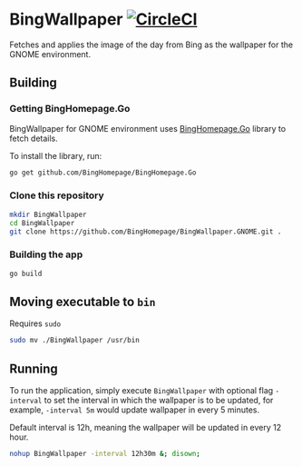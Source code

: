 # BingWallpaper [![CircleCI](https://circleci.com/gh/BingHomepage/BingWallpaper.GNOME.svg?style=svg)](https://circleci.com/gh/BingHomepage/BingWallpaper.GNOME)

Fetches and applies the image of the day from Bing as the wallpaper for the GNOME environment.

## Building

### Getting BingHomepage.Go

BingWallpaper for GNOME environment uses [BingHomepage.Go](https://github.com/BingHomepage/BingHomepage.Go) library to fetch details.

To install the library, run:

```bash
go get github.com/BingHomepage/BingHomepage.Go
```

### Clone this repository

```bash
mkdir BingWallpaper
cd BingWallpaper
git clone https://github.com/BingHomepage/BingWallpaper.GNOME.git .
```

### Building the app

```bash
go build
```

## Moving executable to `bin`
Requires `sudo`
```bash
sudo mv ./BingWallpaper /usr/bin
```

## Running

To run the application, simply execute `BingWallpaper` with optional flag `-interval` to set the interval in which the wallpaper is to be updated, for example, `-interval 5m` would update wallpaper in every 5 minutes.

Default interval is 12h, meaning the wallpaper will be updated in every 12 hour.

```bash
nohup BingWallpaper -interval 12h30m &; disown;
```
